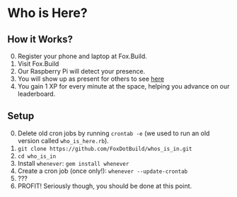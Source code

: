 # Who is Here?

## How it Works?

 0. Register your phone and laptop at Fox.Build.
 0. Visit Fox.Build
 0. Our Raspberry Pi will detect your presence.
 0. You will show up as present for others to see [here](http://foxbuild.rickcarlino.com/who.html)
 0. You gain 1 XP for every minute at the space, helping you advance on our leaderboard.

## Setup

 0. Delete old cron jobs by running `crontab -e` (we used to run an old version called `who_is_here.rb`).
 0. `git clone https://github.com/FoxDotBuild/whos_is_in.git`
 0. `cd who_is_in`
 0. Install `whenever`: `gem install whenever`
 0. Create a cron job (once only!): `whenever --update-crontab`
 0. ???
 0. PROFIT! Seriously though, you should be done at this point.

